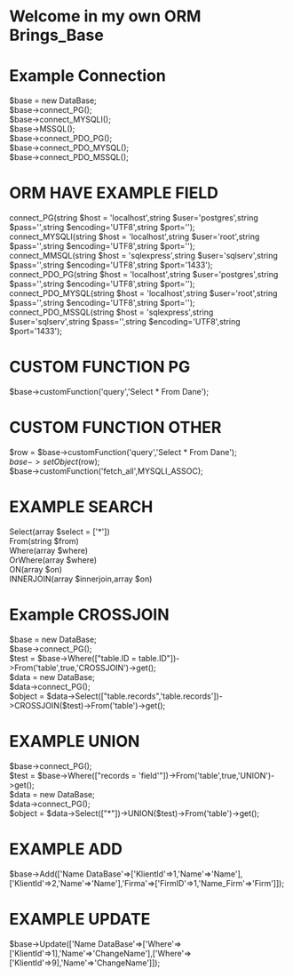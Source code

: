 # Welcome in my own ORM Brings_Base
# Example Connection
$base = new DataBase;</br>
$base->connect_PG();</br>
$base->connect_MYSQLI();</br>
$base->MSSQL();</br>
$base->connect_PDO_PG();</br>
$base->connect_PDO_MYSQL();</br>
$base->connect_PDO_MSSQL();
# ORM HAVE EXAMPLE FIELD
connect_PG(string $host = 'localhost',string $user='postgres',string $pass='',string $encoding='UTF8',string $port='');</br>
connect_MYSQLI(string $host = 'localhost',string $user='root',string $pass='',string $encoding='UTF8',string $port='');</br>
connect_MMSQL(string $host = 'sqlexpress',string $user='sqlserv',string $pass='',string $encoding='UTF8',string $port='1433');</br>
connect_PDO_PG(string $host = 'localhost',string $user='postgres',string $pass='',string $encoding='UTF8',string $port='');</br>
connect_PDO_MYSQL(string $host = 'localhost',string $user='root',string $pass='',string $encoding='UTF8',string $port='');</br>
connect_PDO_MSSQL(string $host = 'sqlexpress',string $user='sqlserv',string $pass='',string $encoding='UTF8',string $port='1433');
# CUSTOM FUNCTION PG
$base->customFunction('query','Select * From Dane');
# CUSTOM FUNCTION OTHER
$row = $base->customFunction('query','Select * From Dane');</br>
$base->setObject($row);</br>
$base->customFunction('fetch_all',MYSQLI_ASSOC);
# EXAMPLE SEARCH
Select(array $select = ['*'])</br>
From(string $from)</br>
Where(array $where)</br>
OrWhere(array $where)</br>
ON(array $on)</br>
INNERJOIN(array $innerjoin,array $on)</br>
# Example CROSSJOIN
$base = new DataBase;</br>
	$base->connect_PG();</br>
	$test = $base->Where(["table.ID = table.ID"])->From('table',true,'CROSSJOIN')->get();</br>
	$data = new DataBase;</br>
	$data->connect_PG();</br>
	$object = $data->Select(["table.records",'table.records'])->CROSSJOIN($test)->From('table')->get();
# EXAMPLE UNION
$base->connect_PG();</br>
	$test = $base->Where(["records = 'field'"])->From('table',true,'UNION')->get();</br>
	$data = new DataBase;</br>
	$data->connect_PG();</br>
	$object = $data->Select(["*"])->UNION($test)->From('table')->get();
# EXAMPLE ADD
$base->Add(['Name DataBase'=>['KlientId'=>1,'Name'=>'Name'],['KlientId'=>2,'Name'=>'Name'],'Firma'=>['FirmID'=>1,'Name_Firm'=>'Firm']]);
# EXAMPLE UPDATE
$base->Update(['Name DataBase'=>['Where'=>['KlientId'=>1],'Name'=>'ChangeName'],['Where'=>['KlientId'=>9],'Name'=>'ChangeName']]);
